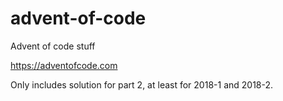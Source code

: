 # advent-of-code
Advent of code stuff

https://adventofcode.com

Only includes solution for part 2, at least for 2018-1 and 2018-2.
